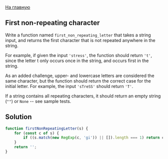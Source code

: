 [На главную](https://github.com/svgaryaev/codewars)

## First non-repeating character

Write a function named `first_non_repeating_letter` that takes a string input, and returns the first character that is not repeated anywhere in the string.

For example, if given the input `'stress'`, the function should return `'t'`, since the letter t only occurs once in the string, and occurs first in the string.

As an added challenge, upper- and lowercase letters are considered the same character, but the function should return the correct case for the initial letter. For example, the input `'sTreSS'` should return `'T'`.

If a string contains all repeating characters, it should return an empty string (`""`) or `None` -- see sample tests.

## Solution

```js
function firstNonRepeatingLetter(s) {
    for (const c of s) {
        if ((s.match(new RegExp(c, 'gi')) || []).length === 1) return c;
    }
    return '';
}
```
